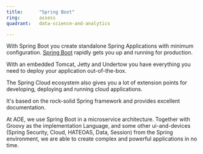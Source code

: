```yaml
---
title:      "Spring Boot"
ring:       assess
quadrant:   data-science-and-analytics

---
```


With Spring Boot you create standalone Spring Applications with minimum configuration. [Spring Boot](https://projects.spring.io/spring-boot/) rapidly gets you up and running for production.

With an embedded Tomcat, Jetty and Undertow you have everything you need to deploy your application out-of-the-box.

The Spring Cloud ecosystem also gives you a lot of extension points for developing, deploying and running cloud applications.

It's based on the rock-solid Spring framework and provides excellent documentation.

At AOE, we use Spring Boot in a microservice architecture. Together with Groovy as the implementation Language, and some other ui-and-devices (Spring Security, Cloud, HATEOAS, Data, Session) from the Spring environment, we are able to create complex and powerful applications in no time.
